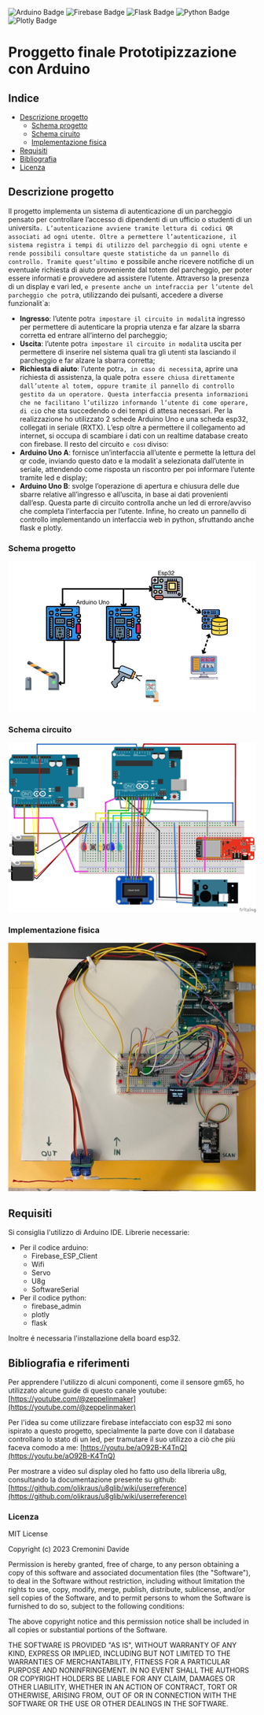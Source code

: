 ![Arduino Badge](https://img.shields.io/badge/Arduino-00979D?style=for-the-badge&logo=Arduino&logoColor=white) ![Firebase Badge](https://img.shields.io/badge/firebase-ffca28?style=for-the-badge&logo=firebase&logoColor=black) ![Flask Badge](https://img.shields.io/badge/Flask-000000?style=for-the-badge&logo=flask&logoColor=white) ![Python Badge](https://img.shields.io/badge/Python-FFD43B?style=for-the-badge&logo=python&logoColor=blue) ![Plotly Badge](https://img.shields.io/badge/Plotly-239120?style=for-the-badge&logo=plotly&logoColor=white)
# Proggetto finale Prototipizzazione con Arduino

## Indice
- [Descrizione progetto](#descrizione-progetto) 
	- [Schema progetto](#schema-progetto) 
	- [Schema ciruito](#schema-circuito) 
	- [Implementazione fisica](#implementazione-fisica) 
- [Requisiti](#requisiti)
-  [Bibliografia](#bibliografia)
-  [Licenza](#licenza)

## Descrizione progetto
Il progetto implementa un sistema di autenticazione di un parcheggio pensato per controllare l’accesso
di dipendenti di un ufficio o studenti di un universit`a. L’autenticazione avviene tramite lettura di codici
QR associati ad ogni utente. Oltre a permettere l’autenticazione, il sistema registra i tempi di utilizzo
del parcheggio di ogni utente e rende possibili consultare queste statistiche da un pannello di controllo.
Tramite quest’ultimo `e possibile anche ricevere notifiche di un eventuale richiesta di aiuto proveniente
dal totem del parcheggio, per poter essere informati e provvedere ad assistere l’utente.
Attraverso la presenza di un display e vari led, `e presente anche un intefraccia per l’utente del parcheggio
che potr`a, utilizzando dei pulsanti, accedere a diverse funzionalit`a:
- **Ingresso**: l’utente potr`a impostare il circuito in modalit`a ingresso per permettere di autenticare la
propria utenza e far alzare la sbarra corretta ed entrare all’interno del parcheggio;
- **Uscita**: l’utente potr`a impostare il circuito in modalit`a uscita per permettere di inserire nel sistema
quali tra gli utenti sta lasciando il parcheggio e far alzare la sbarra corretta;
- **Richiesta di aiuto**: l’utente potr`a, in caso di necessit`a, aprire una richiesta di assistenza, la quale
potr`a essere chiusa direttamente dall’utente al totem, oppure tramite il pannello di controllo gestito
da un operatore.
Questa interfaccia presenta informazioni che ne facilitano l’utilizzo informando l’utente di come operare,
di ci`o che sta succedendo o dei tempi di attesa necessari.
Per la realizzazione ho utilizzato 2 schede Arduino Uno e una scheda esp32, collegati in seriale (RXTX). L’esp oltre a permettere il collegamento ad internet, si occupa di scambiare i dati con un realtime
database creato con firebase.
Il resto del circuito `e cos`ı diviso:
- **Arduino Uno A**: fornisce un’interfaccia all’utente e permette la lettura del qr code, inviando
questo dato e la modalit`a selezionata dall’utente in seriale, attendendo come risposta un riscontro
per poi informare l’utente tramite led e display;
- **Arduino Uno B**: svolge l’operazione di apertura e chiusura delle due sbarre relative all’ingresso
e all’uscita, in base ai dati provenienti dall’esp. Questa parte di circuito controlla anche un led di
errore/avviso che completa l’interfaccia per l’utente.
Infine, ho creato un pannello di controllo implementando un interfaccia web in python, sfruttando anche
flask e plotly.


### Schema progetto

![Schema progetto](./images/schema.jpg)

### Schema circuito

![Schema circuito](./images/schema_circuito.png)

### Implementazione fisica

![Circuito implementato fisicamente](./images/foto1.jpg)

## Requisiti
Si consiglia l'utilizzo di Arduino IDE.
Librerie necessarie:
 - Per il codice arduino:
    - Firebase_ESP_Client
    - Wifi
    - Servo
    - U8g
    - SoftwareSerial
 - Per il codice python:
    - firebase_admin
    - plotly
    - flask
    
Inoltre é necessaria l'installazione della board esp32.

## Bibliografia e riferimenti

Per apprendere l'utilizzo di alcuni componenti, come il sensore gm65, ho utilizzato alcune guide di questo canale youtube: [https://youtube.com/@zeppelinmaker](https://youtube.com/@zeppelinmaker)

 Per l'idea su come utilizzare firebase intefacciato con esp32 mi sono ispirato a questo progetto, specialmente la parte dove con il database controllano lo stato di un led, per tramutare il suo utilizzo a ciò che più faceva comodo a me: [https://youtu.be/aO92B-K4TnQ](https://youtu.be/aO92B-K4TnQ)

Per mostrare a video sul display oled ho fatto uso della libreria u8g, consultando la documentazione presente su github: [https://github.com/olikraus/u8glib/wiki/userreference](https://github.com/olikraus/u8glib/wiki/userreference)

### Licenza
MIT License

Copyright (c) 2023 Cremonini Davide

Permission is hereby granted, free of charge, to any person obtaining a copy
of this software and associated documentation files (the "Software"), to deal
in the Software without restriction, including without limitation the rights
to use, copy, modify, merge, publish, distribute, sublicense, and/or sell
copies of the Software, and to permit persons to whom the Software is
furnished to do so, subject to the following conditions:

The above copyright notice and this permission notice shall be included in all
copies or substantial portions of the Software.

THE SOFTWARE IS PROVIDED "AS IS", WITHOUT WARRANTY OF ANY KIND, EXPRESS OR
IMPLIED, INCLUDING BUT NOT LIMITED TO THE WARRANTIES OF MERCHANTABILITY,
FITNESS FOR A PARTICULAR PURPOSE AND NONINFRINGEMENT. IN NO EVENT SHALL THE
AUTHORS OR COPYRIGHT HOLDERS BE LIABLE FOR ANY CLAIM, DAMAGES OR OTHER
LIABILITY, WHETHER IN AN ACTION OF CONTRACT, TORT OR OTHERWISE, ARISING FROM,
OUT OF OR IN CONNECTION WITH THE SOFTWARE OR THE USE OR OTHER DEALINGS IN THE
SOFTWARE.

